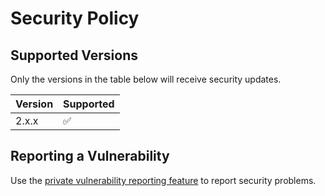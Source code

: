 # Security Policy

## Supported Versions

Only the versions in the table below will receive security updates.

| Version | Supported          |
| ------- | ------------------ |
| 2.x.x   | :white_check_mark: |

## Reporting a Vulnerability

Use the [private vulnerability reporting feature](https://github.com/Link-/gh-token/security/advisories) to report security problems.
